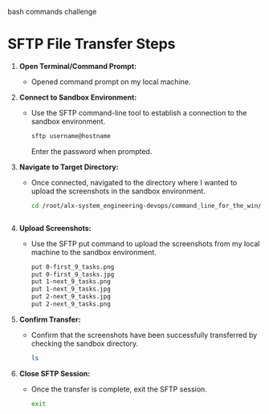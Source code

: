 bash commands challenge
# SFTP File Transfer Steps

1. **Open Terminal/Command Prompt:**
   - Opened command prompt on my local machine.

2. **Connect to Sandbox Environment:**
   - Use the SFTP command-line tool to establish a connection to the sandbox environment.
     ```bash
     sftp username@hostname
     ```
     Enter the password when prompted.

3. **Navigate to Target Directory:**
   - Once connected, navigated to the directory where I wanted to upload the screenshots in the sandbox environment.
     ```bash
     cd /root/alx-system_engineering-devops/command_line_for_the_win/
   ```

4. **Upload Screenshots:**
   - Use the SFTP put command to upload the screenshots from my local machine to the sandbox environment.
     ```bash
     put 0-first_9_tasks.png
     put 0-first_9_tasks.jpg
     put 1-next_9_tasks.png
     put 1-next_9_tasks.jpg
     put 2-next_9_tasks.jpg
     put 2-next_9_tasks.png
     ```

5. **Confirm Transfer:**
   - Confirm that the screenshots have been successfully transferred by checking the sandbox directory.
     ```bash
     ls
     ```

6. **Close SFTP Session:**
   - Once the transfer is complete, exit the SFTP session.
     ```bash
     exit
